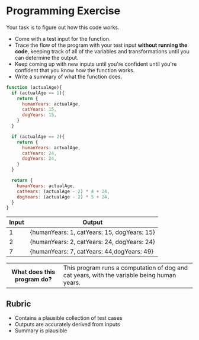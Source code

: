 # Programming Exercise

Your task is to figure out how this code works.

* Come with a test input for the function.
* Trace the flow of the program with your test input **without running the code**, keeping track of all of the variables and transformations until you can determine the output.
* Keep coming up with new inputs until you're confident until you're confident that you know how the function works.
* Write a summary of what the function does.

```js
function (actualAge){
  if (actualAge == 1){
    return {
      humanYears: actualAge,
      catYears: 15,
      dogYears: 15,
    }
  }

  if (actualAge == 2){
    return {
      humanYears: actualAge,
      catYears: 24,
      dogYears: 24,
    }
  }

  return {
    humanYears: actualAge,
    catYears: (actualAge - 2) * 4 + 24,
    dogYears: (actualAge - 2) * 5 + 24,
  }
}
```

| Input | Output |
| ----- | ------ |
|   1   |   {humanYears: 1, catYears: 15, dogYears: 15}  | 
|   2   |   {humanYears: 2, catYears: 24, dogYears: 24} | 
|   7   | {humanYears: 7, catYears: 44,dogYears: 49} |

<table>
  <tr>
    <th>What does this program do?</th>
    <td>This program runs a computation of dog and cat years, with the variable being human years.</td>
  </tr>
</table>

## Rubric

* Contains a plausible collection of test cases
* Outputs are accurately derived from inputs
* Summary is plausible
